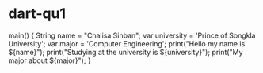 # dart-qu1
main() {
  String name = "Chalisa Sinban";
  var university = 'Prince of Songkla University';
  var major = 'Computer Engineering';
  print("Hello my name is ${name}");
  print("Studying at the university is ${university}");
  print("My major about ${major}");
  }

